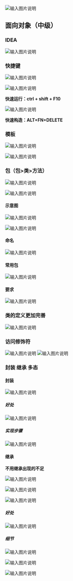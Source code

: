 ![输入图片说明](/imgs/2024-07-12/rl95OgdaeALatiAt.png)

## 面向对象（中级）

### IDEA
![输入图片说明](/imgs/2024-07-12/47tJBowFTyNXO9cp.png)

### 快捷键
![输入图片说明](/imgs/2024-07-12/Uy3omsXpr9Fk9J4K.png)

![输入图片说明](/imgs/2024-07-12/rKploEJYa0tNUTV9.png)

**快速运行：ctrl + shift + F10**

![输入图片说明](/imgs/2024-07-12/8zTT3sNiC7MkZiLc.png)

**快速构造：ALT+FN+DELETE**

### 模板

![输入图片说明](/imgs/2024-07-12/N9CDWA575i066asq.png)

![输入图片说明](/imgs/2024-07-12/LOGMk2vj4yQbLTlb.png)

### 包（包>类>方法）

![输入图片说明](/imgs/2024-07-12/eC4nRpw6FEgmSD71.png)

![输入图片说明](/imgs/2024-07-12/wwmW6WDLHbeKQ6IP.png)

#### 示意图
![输入图片说明](/imgs/2024-07-12/VnpxYjag2B3LGs9R.png)

![输入图片说明](/imgs/2024-07-12/XUwGhdFXzNEG4jBX.png)

#### 命名
![输入图片说明](/imgs/2024-07-12/e1XpDIaJgCn2v6ku.png)

#### 常用包
![输入图片说明](/imgs/2024-07-12/7vBdPXXhAdYQPU68.png)
#### 要求

![输入图片说明](/imgs/2024-07-12/Hm7whZo7L3f1H4as.png)

### 类的定义更加完善
![输入图片说明](/imgs/2024-07-12/AEfjiqRW1Ko5YaXg.png)

### 访问修饰符
![输入图片说明](/imgs/2024-07-12/zCoQbvdRGAx3PYV3.png)
![输入图片说明](/imgs/2024-07-12/HV3D2obuS8NUQWvk.png)

### 封装 继承 多态
#### 封装
![输入图片说明](/imgs/2024-07-12/tQfqSkza28wouzYw.png)

##### 好处

![输入图片说明](/imgs/2024-07-12/f8ERAYKvCCpRuQRv.png)

##### 实现步骤

![输入图片说明](/imgs/2024-07-12/Amu924wipurDZmGj.png)


#### 继承
**不用继承出现的不足**

![输入图片说明](/imgs/2024-07-12/1pwRU8QCH8uJCEoJ.png)

![输入图片说明](/imgs/2024-07-12/HH7oZulroXRQ3zGB.png)

![输入图片说明](/imgs/2024-07-12/MRTvZRkdO2muJOJ8.png)

##### 好处
![输入图片说明](/imgs/2024-07-12/QLJ1IqLQGje9xTGE.png)

##### 细节
![输入图片说明](/imgs/2024-07-12/KH0fWNrK9W2wvaJi.png)

![输入图片说明](/imgs/2024-07-12/PhH8F3oyUdJqafAw.png)

![输入图片说明](/imgs/2024-07-12/URpKoUQu65S4JqOX.png)
<!--stackedit_data:
eyJoaXN0b3J5IjpbMTc2NjY5MTAwNywtNTA2MzAyNjYyLDE4NT
cxNzUyNzMsLTE1OTM3MDUxMTIsLTE5NjMyNDEyNDYsMTg0MzI5
NjEzNiwxNzI5MDMxNTY2LC00MTgwNjMyNjksLTE0MDQ5NTIzOT
EsLTE2Mzc1MTI2OTUsMTMyMDEyOTAyNSwtMTUxMTE1OTQxMSwx
NzU1NDcyNzk5LC02NjE0NDQzMTcsLTE5MTY3MDIwNTcsNDc2Nz
k4NzQ3XX0=
-->